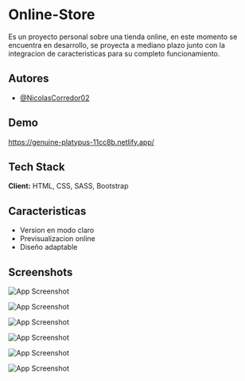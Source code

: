 
# Online-Store

Es un proyecto personal sobre una tienda online, en este momento se encuentra en desarrollo, se proyecta a mediano plazo junto con la integracion de caracteristicas para su completo funcionamiento.


## Autores

- [@NicolasCorredor02](https://github.com/NicolasCorredor02)


## Demo

https://genuine-platypus-11cc8b.netlify.app/


## Tech Stack

**Client:** HTML, CSS, SASS, Bootstrap


## Caracteristicas

- Version en modo claro
- Previsualizacion online
- Diseño adaptable


## Screenshots

![App Screenshot](https://i.ibb.co/hmNgsvv/Screenshot-2024-09-02-215121.png)

![App Screenshot](https://i.ibb.co/7km2PPX/2.png)

![App Screenshot](https://i.ibb.co/0GVCQDh/3.png)

![App Screenshot](https://i.ibb.co/Lnhw6TJ/4.png)

![App Screenshot](https://i.ibb.co/3drQfh1/5.png)

![App Screenshot](https://i.ibb.co/Cb21p0C/6.png)